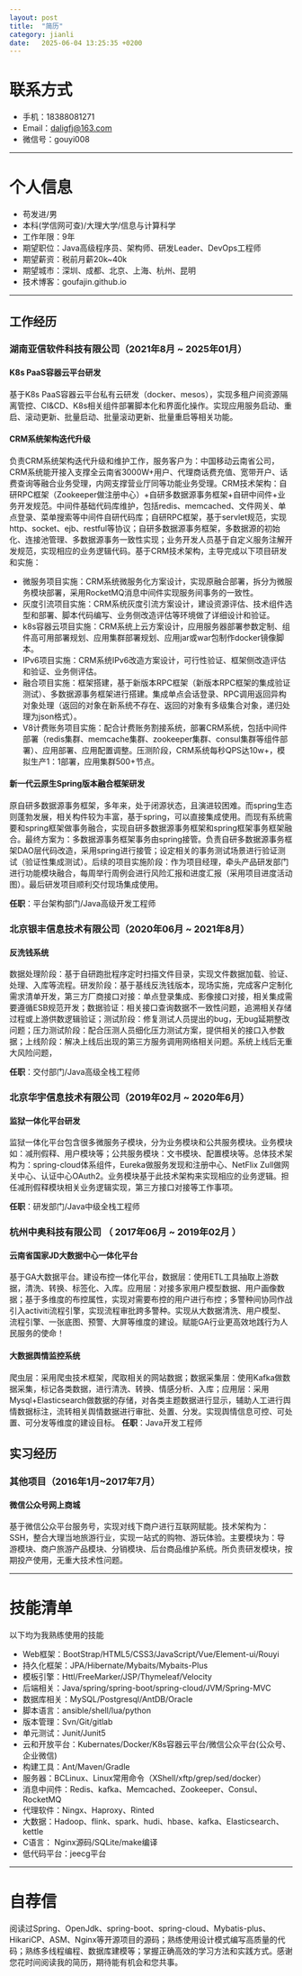 ```yaml
---
layout: post
title:  "简历"
category: jianli
date:   2025-06-04 13:25:35 +0200
---
```


# 联系方式
 - 手机：18388081271
 - Email：daligfj@163.com
 - 微信号：gouyi008
 ---
# 个人信息
 - 苟发进/男
 - 本科(学信网可查)/大理大学/信息与计算科学
 - 工作年限：9年
 - 期望职位：Java高级程序员、架构师、研发Leader、DevOps工程师
 - 期望薪资：税前月薪20k~40k
 - 期望城市：深圳、成都、北京、上海、杭州、昆明
 - 技术博客：goufajin.github.io
---
## 工作经历
### 湖南亚信软件科技有限公司（2021年8月 ~ 2025年01月）
#### K8s PaaS容器云平台研发
基于K8s PaaS容器云平台私有云研发（docker、mesos），实现多租户间资源隔离管控、CI&CD、K8s相关组件部署脚本化和界面化操作。实现应用服务启动、重启、滚动更新、批量启动、批量滚动更新、批量重启等相关功能。
#### CRM系统架构迭代升级           
负责CRM系统架构迭代升级和维护工作，服务客户为：中国移动云南省公司，CRM系统能开接入支撑全云南省3000W+用户、代理商话费充值、宽带开户、话费查询等融合业务受理，内网支撑营业厅同等功能业务受理。CRM技术架构：自研RPC框架（Zookeeper做注册中心）+自研多数据源事务框架+自研中间件+业务开发规范。中间件基础代码库维护，包括redis、memcached、文件网关、单点登录、菜单搜索等中间件自研代码库；自研RPC框架，基于servlet规范，实现http、socket、ejb、restful等协议；自研多数据源事务框架，多数据源的初始化、连接池管理、多数据源事务一致性实现；业务开发人员基于自定义服务注解开发规范，实现相应的业务逻辑代码。基于CRM技术架构，主导完成以下项目研发和实施：
- 微服务项目实施：CRM系统微服务化方案设计，实现原融合部署，拆分为微服务模块部署，采用RocketMQ消息中间件实现服务间事务的一致性。
- 灰度引流项目实施：CRM系统灰度引流方案设计，建设资源评估、技术组件选型和部署、脚本代码编写、业务侧改造评估等环境做了详细设计和验证。
- k8s容器云项目实施：CRM系统上云方案设计，应用服务器部署参数定制、组件高可用部署规划、应用集群部署规划、应用jar或war包制作docker镜像脚本。
- IPv6项目实施：CRM系统IPv6改造方案设计，可行性验证、框架侧改造评估和验证、业务侧评估。
- 融合项目实施：框架搭建，基于新版本RPC框架（新版本RPC框架的集成验证测试）、多数据源事务框架进行搭建。集成单点会话登录、RPC调用返回异构对象处理（返回的对象在新系统不存在、返回的对象有多级集合对象，递归处理为json格式）。
- V8计费账务项目实施：配合计费账务割接系统，部署CRM系统，包括中间件部署（redis集群、memcache集群、zookeeper集群、consul集群等组件部署）、应用部署、应用配置调整。压测阶段，CRM系统每秒QPS达10w+，模拟生产1：1部署，应用集群500+节点。
#### 新一代云原生Spring版本融合框架研发
原自研多数据源事务框架，多年来，处于闭源状态，且演进较困难。而spring生态则蓬勃发展，相关构件较为丰富，基于spring，可以直接集成使用。而现有系统需要和spring框架做事务融合，实现自研多数据源事务框架和spring框架事务框架融合。最终方案为：多数据源事务框架事务由spring接管。负责自研多数据源事务框架DAO层代码改造，采用spring进行接管；设定相关的事务测试场景进行验证测试（验证性集成测试）。后续的项目实施阶段：作为项目经理，牵头产品研发部门进行功能模块融合，每周举行周例会进行风险汇报和进度汇报（采用项目进度活动图）。最后研发项目顺利交付现场集成使用。

**任职**：平台架构部门/Java高级开发工程师
### 北京银丰信息技术有限公司（2020年06月 ~ 2021年8月）
#### 反洗钱系统
数据处理阶段：基于自研跑批程序定时扫描文件目录，实现文件数据加载、验证、处理、入库等流程。研发阶段：基于基线反洗钱版本，现场实施，完成客户定制化需求清单开发，第三方厂商接口对接：单点登录集成、影像接口对接，相关集成需要遵循ESB规范开发；数据验证：相关接口查询数据不一致性问题，追溯相关存储过程或上游供数逻辑验证；测试阶段：修复测试人员提出的bug，无bug延期整改问题；压力测试阶段：配合压测人员细化压力测试方案，提供相关的接口入参数据；上线阶段：解决上线后出现的第三方服务调用网络相关问题。系统上线后无重大风险问题，

**任职**：交付部门/Java高级全栈工程师
### 北京华宇信息技术有限公司（2019年02月 ~ 2020年6月）
#### 监狱一体化平台研发
监狱一体化平台包含很多微服务子模块，分为业务模块和公共服务模块。业务模块如：减刑假释、用户模块等；公共服务模块：文书模块、配置模块等。总体技术架构为：spring-cloud体系组件，Eureka做服务发现和注册中心、NetFlix Zull做网关中心、认证中心OAuth2。业务模块基于此技术架构来实现相应的业务逻辑。担任减刑假释模块相关业务逻辑实现，第三方接口对接等工作事项。

**任职**：研发部门/Java中级全栈工程师
### 杭州中奥科技有限公司 （ 2017年06月 ~ 2019年02月 ）
#### 云南省国家JD大数据中心一体化平台
基于GA大数据平台。建设布控一体化平台，数据层：使用ETL工具抽取上游数据，清洗、转换、标签化、入库。应用层：对接多家用户模型数据、用户画像数据；基于多维度的布控属性，实现对需要布控的用户进行布控；多警种间协同作战引入activiti流程引擎，实现流程审批跨多警种。实现从大数据清洗、用户模型、流程引擎、一张底图、预警、大屏等维度的建设。赋能GA行业更高效地践行为人民服务的使命！

#### 大数据舆情监控系统
爬虫层：采用爬虫技术框架，爬取相关的网站数据；数据采集层：使用Kafka做数据采集，标记各类数据，进行清洗、转换、情感分析、入库；应用层：采用Mysql+Elasticsearch做数据的存储，对各类主题数据进行显示，辅助人工进行舆情数据标注，流转相关舆情数据进行审批、处置、分发。实现舆情信息可控、可处置、可分发等维度的建设目标。
**任职**：Java开发工程师

## 实习经历
### 其他项目（2016年1月~2017年7月）
#### 微信公众号网上商城
基于微信公众平台服务号，实现对线下商户进行互联网赋能。技术架构为：SSH，整合大理当地旅游行业，实现一站式的购物、游玩体验。主要模块为：导游模块、商户旅游产品模块、分销模块、后台商品维护系统。所负责研发模块，按期投产使用，无重大技术性问题。

---
# 技能清单
以下均为我熟练使用的技能
- Web框架：BootStrap/HTML5/CSS3/JavaScript/Vue/Element-ui/Rouyi
- 持久化框架：JPA/Hibernate/Mybaits/Mybaits-Plus
- 模板引擎：Httl/FreeMarker/JSP/Thymeleaf/Velocity
- 后端相关：Java/spring/spring-boot/spring-cloud/JVM/Spring-MVC
- 数据库相关：MySQL/Postgresql/AntDB/Oracle
- 脚本语言：ansible/shell/lua/python
- 版本管理：Svn/Git/gitlab
- 单元测试：Junit/Junit5
- 云和开放平台：Kubernates/Docker/K8s容器云平台/微信公众平台(公众号、企业微信)
- 构建工具：Ant/Maven/Gradle
- 服务器：BCLinux、Linux常用命令（XShell/xftp/grep/sed/docker）
- 消息中间件：Redis、kafka、Memcached、Zookeeper、Consul、RocketMQ
- 代理软件：Ningx、Haproxy、Rinted
- 大数据：Hadoop、flink、spark、hudi、hbase、kafka、Elasticsearch、kettle
- C语言： Nginx源码/SQLite/make编译
- 低代码平台：jeecg平台
---
# 自荐信
阅读过Spring、OpenJdk、spring-boot、spring-cloud、Mybatis-plus、HikariCP、ASM、Nginx等开源项目的源码；熟练使用设计模式编写高质量的代码；熟练多线程编程、数据库建模等；掌握正确高效的学习方法和实践方式。感谢您花时间阅读我的简历，期待能有机会和您共事。

